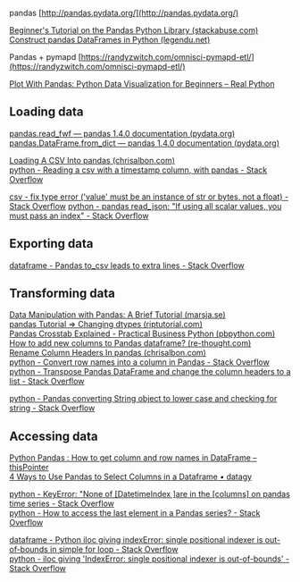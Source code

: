 pandas [http://pandas.pydata.org/](http://pandas.pydata.org/)

[Beginner's Tutorial on the Pandas Python Library (stackabuse.com)](https://stackabuse.com/beginners-tutorial-on-the-pandas-python-library/)  
[Construct pandas DataFrames in Python (legendu.net)](http://www.legendu.net/en/blog/construct-pandas-dataframe-python/)  
  
Pandas + pymapd [https://randyzwitch.com/omnisci-pymapd-etl/](https://randyzwitch.com/omnisci-pymapd-etl/)  


[Plot With Pandas: Python Data Visualization for Beginners – Real Python](https://realpython.com/pandas-plot-python/)


## Loading data

  
[pandas.read_fwf — pandas 1.4.0 documentation (pydata.org)](https://pandas.pydata.org/pandas-docs/stable/reference/api/pandas.read_fwf.html)  
[pandas.DataFrame.from_dict — pandas 1.4.0 documentation (pydata.org)](https://pandas.pydata.org/pandas-docs/stable/reference/api/pandas.DataFrame.from_dict.html)  
  
[Loading A CSV Into pandas (chrisalbon.com)](https://chrisalbon.com/code/python/data_wrangling/pandas_dataframe_importing_csv/)  
[python - Reading a csv with a timestamp column, with pandas - Stack Overflow](https://stackoverflow.com/questions/34122395/reading-a-csv-with-a-timestamp-column-with-pandas)  
  
[csv - fix type error ('value' must be an instance of str or bytes, not a float) - Stack Overflow](https://stackoverflow.com/questions/64890665/how-do-i-fix-this-type-error-value-must-be-an-instance-of-str-or-bytes-not-a)
[python - pandas read_json: "If using all scalar values, you must pass an index" - Stack Overflow](https://stackoverflow.com/questions/38380795/pandas-read-json-if-using-all-scalar-values-you-must-pass-an-index#38381219)  
  

## Exporting data

  
[dataframe - Pandas to_csv leads to extra lines - Stack Overflow](https://stackoverflow.com/questions/53033586/pandas-to-csv-leads-to-extra-lines/67484239#67484239)  
  
  

## Transforming data

  
[Data Manipulation with Pandas: A Brief Tutorial (marsja.se)](https://www.marsja.se/data-manipulation-pandas-tutorial/)  
[pandas Tutorial => Changing dtypes (riptutorial.com)](https://riptutorial.com/pandas/example/10052/changing-dtypes)  
[Pandas Crosstab Explained - Practical Business Python (pbpython.com)](https://pbpython.com/pandas-crosstab.html)  
[How to add new columns to Pandas dataframe? (re-thought.com)](https://re-thought.com/how-to-add-new-columns-in-a-dataframe-in-pandas/)  
[Rename Column Headers In pandas (chrisalbon.com)](https://chrisalbon.com/code/python/data_wrangling/pandas_rename_column_headers/)  
[python - Convert row names into a column in Pandas - Stack Overflow](https://stackoverflow.com/questions/25457920/convert-row-names-into-a-column-in-pandas)  
[python - Transpose Pandas DataFrame and change the column headers to a list - Stack Overflow](https://stackoverflow.com/questions/47139203/transpose-pandas-dataframe-and-change-the-column-headers-to-a-list)  
  
[python - Pandas converting String object to lower case and checking for string - Stack Overflow](https://stackoverflow.com/questions/22909082/pandas-converting-string-object-to-lower-case-and-checking-for-string#22909357)  
  

## Accessing data

  
[Python Pandas : How to get column and row names in DataFrame – thisPointer](https://thispointer.com/python-pandas-how-to-get-column-and-row-names-in-dataframe/)  
[4 Ways to Use Pandas to Select Columns in a Dataframe • datagy](https://datagy.io/pandas-select-columns/)  
  
[python - KeyError: "None of [DatetimeIndex ]are in the [columns] on pandas time series - Stack Overflow](https://stackoverflow.com/questions/66591266/keyerror-none-of-datetimeindex-are-in-the-columns-on-pandas-time-series)  
[python - How to access the last element in a Pandas series? - Stack Overflow](https://stackoverflow.com/questions/56288949/how-to-access-the-last-element-in-a-pandas-series)  
  
[dataframe - Python iloc giving indexError: single positional indexer is out-of-bounds in simple for loop - Stack Overflow](https://stackoverflow.com/questions/58572096/python-iloc-giving-indexerror-single-positional-indexer-is-out-of-bounds-in-sim?noredirect=1&lq=1)  
[python - iloc giving 'IndexError: single positional indexer is out-of-bounds' - Stack Overflow](https://stackoverflow.com/questions/42739327/iloc-giving-indexerror-single-positional-indexer-is-out-of-bounds)